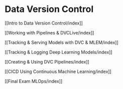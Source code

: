 # Data Version Control

[[Intro to Data Version Control/index]]

[[Working with Pipelines & DVCLive/index]]

[[Tracking & Serving Models with DVC & MLEM/index]]

[[Tracking & Logging Deep Learning Models/index]]

[[Creating & Using DVC Pipelines/index]]

[[CICD Using Continuous Machine Learning/index]]

[[Final Exam MLOps/index]]

